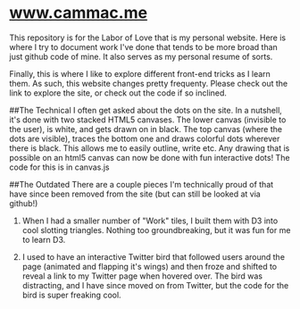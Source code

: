 # www.cammac.me

This repository is for the Labor of Love that is my personal website.
Here is where I try to document work I've done that tends to be more broad than just github code of mine.
It also serves as my personal resume of sorts.

Finally, this is where I like to explore different front-end tricks as I learn them. As such, this website changes pretty frequenty.
Please check out the link to explore the site, or check out the code if so inclined.

##The Technical
I often get asked about the dots on the site. 
In a nutshell, it's done with two stacked HTML5 canvases. The lower canvas (invisible to the user), is white, and gets drawn on in black. The top canvas (where the dots are visible), traces the bottom one and draws colorful dots wherever there is black. This allows me to easily outline, write etc. Any drawing that is possible on an html5 canvas can now be done with fun interactive dots!
The code for this is in canvas.js

##The Outdated
There are a couple pieces I'm technically proud of that have since been removed from the site (but can still be looked at via github!)
1. When I had a smaller number of "Work" tiles, I built them with D3 into cool slotting triangles. Nothing too groundbreaking, but it was fun for me to learn D3.

2. I used to have an interactive Twitter bird that followed users around the page (animated and flapping it's wings) and then froze and shifted to reveal a link to my Twitter page when hovered over. The bird was distracting, and I have since moved on from Twitter, but the code for the bird is super freaking cool.
